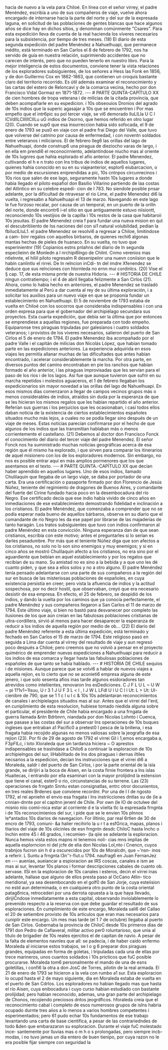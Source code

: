 hacía de nuevo a la vela para Chiloé. En línea con el señor virrey, el padre Menéndez, escribía a uno de sus compañeros de viaje, vuelve ahora encargado de internarse hacia la parte del norte y del sur de la expresada laguna, en solicitud de las poblaciones de gentes blancas que hace algunos años se dice hay en dichos sitios, y denominan comúnmente "Csares". Para esta expedición lleva de cuenta de la real hacienda los víveres necesarios para la subsistencia, por tiempo de tres meses. (18) El diario de esta segunda expedición del padre Menéndez a Nahuelhuapi, que permanece inédito, está terminado en San Carlos el 8 de febrero de 1792, nos ha servido de guía en nuestra relación, suprimiendo accidentes que no carecen de interés, pero que no pueden tenerlo en nuestro libro. Para la mejor inteligencia de estos documentos, conviene tener la vista relaciones de los exploradores subsiguientes, de los señores a Hess las Fonk en 1856, y de don Guillermo Cox en 1862-1863, que contienen un croquis bastante claro del territorio recorrido. Es útil además examinar el reconocimiento y las cartas del estero de Reloncaví y de la comarca vecina, hecho por don Francisco Vidal Gormaz en 1871-1872. --- # PARTE QUINTA-CAPÍTULO XX de cien hombres de tropa veterana i de milicias de la citada provincia, que deben acompafiarle en su espedicion. i 10s obseouios Dronios del agrado de 10s indios que la superic agasajar a 10s que se encuentren i Por mas empefio que el intr6pic su pol tercer viaje, se vi6 demorado lluLILla U C I lCVdIILCIIIIICIILu uG indios de Osorno, que hemos referido en otro lugar (20). Cuando se sup0 que esa insurreccion habia sido sofocada, el 9 de enero de 1793 se pus0 en viaje con el padre frai Diego del Valle, que tuvo que volverse del catnino por causa de enfermedad, i con noventn soldados entre veteranos i milicianos. El de febrero lleg6 las orillas del lago de Nahuelhuapi, donde construp6 una piragua de dieziocho varas de largo, i en ella em prendi6 el reconocirniento, adelantindose niucho mas al oriente de 10s lugnres que hahia esplorado el afio anterior. El padre Menendez, cultivando el h e n trato con Ins tribus de indios de aquellos lugares, quienes hahia conocido en su en su viajeanterior, esplor6 eiubarcacion, o por medio de escursiones eniprendidas a pic, 10s cntnpos circunrecinos i 10s rios que salen de ese lago, seguramente hastn 10s lugares a donde habia llegado el piloto espafiol don Basilio Villarino partiendo de laa costas del Atlintico en su celebre espedi- cion de I 783. No siendole posible pnsar adelante, por la dificultad de ntravesar el rio Lime, el padre Menendez di6 la vuelta, i regresabn a Nahuelhuapi el 13 de marzo. Navegando en este lago le fue forzoso recalar, por causa de un temporal, en un puerto de la orilln del norte, donde encontr6 i-el sitio en que antiguamente estuvo niisiontt, reconociendo 10s vestijios de la capilla i 10s restos de la casa que habitaroii 10s jesuitas. El padre Menendez creia f para fundar una nueva mision en qut el descubritiiiento de Iss naciones del con si1 natural volubilidad, pedian la fbiIuclLIuL1. el padre Menendez se resolvi6 a regresar a Chiloe, limitindose a cam- binr regalos con aquellos birbaros, de quienes rechi6 algonas mantas hechas de pieles de huanaco. En su vuelta, no tuvo que esperinientnr (19) Copianios estns pnlahns del diario de In segunda especlieinn de Monledn a l nrchipi6lngo de Chilnt. Cnmo verenios mas ntlelnnte, el hiliil piloto regresalm R desenipeiinr una nuevn coniision que le habin canlintlo el rirrei. De In relncion inCdi- tn del imdre Xfenendez se deduce que sus relnciones con hlornleda no ernn mui cordinlcs. (20) Vise el § cap. 17, de esta misma pnrte de nuestra Hidoria. --- # HISTORIA DE CHILE ningun contratiempo; i el 4 de abril llegaba felizmente a San Cirlos (21). Ahora, como lo habia hecho en anteriores, el padre Menendez se trasladó inmediatamente al Perú a dar cuenta al rey de su última exploración, i a solicitar los auxilios para un nuevo viaje en que se proponía fundar un establecimiento en Nahuelhuapi. El 5 de noviembre de 1793 estaba de vuelta en Chiloé con los socorros que consideraba indispensables i con una orden expresa para que el gobernador del archipiélago secundara sus proyectos. Esta cuarta expedición, que debía ser la última que por entonces se emprendiese a aquellas regiones, fue preparada con todo empeño. Equiparonse tres piraguas tripuladas por galesianos i cuatro soldados veteranos; i provistos de los viveres necesarios, salieron del puerto de San Cirlos el 5 de enero de 1794. El padre Menendez iba acompañado por el padre Valle i el capitán de milicias don Nicolás López, que habían tomado parte en las expediciones anteriores. La experiencia adquirida en esos viajes les permitía allanar muchas de las dificultades que antes habían encontrado, i acelerar considerablemente la marcha. Por otra parte, en diversos puntos del camino encontraban en pie los ranchos que habían formado el año anterior, i las piraguas improvisadas que les servían para el paso de los ríos i de los lagos. Así fue que aunque tuvieron que sufrir en su marcha repetidos i molestos aguaceros, el 1 de febrero llegaban los expedicionarios sin mayor novedad a las orillas del lago de Nahuelhuapi. En esos mismos días comenzaron a llegar de campos vecinos grupos más o menos considerables de indios, atraídos sin duda por la esperanza de que se les hicieran los mismos regalos que les habían repartido el año anterior. Referían sus guerras i los perjuicios que les ocasionaban, i casi todos ellos daban noticia de la existencia de ciertos establecimientos españoles situados mucho más lejos, a cuales no se podía llegar sino después de un viaje de meses. Estas noticias parecían confirmarse por el hecho de que algunos de los indios que las transmitían hablaban más o menos corrientemente el castellano. (21) Debemos al doctor don Francisco Fonck el conocimiento del diario del tercer viaje del padre Menendez. El señor Fonck nos ha suministrado muchas noticias geográficas acerca de esa región que él mismo ha explorado, i que sirven para comparar los itinerarios de aquel misionero con los de los exploradores modernos. Sin embargo, no nos es posible entrar aquí en más amplios pormenores que los que asentamos en el texto. --- # PARTE QUINTA.-CAPÍTULO XX que decían haber aprendido en aquellos lugares. Uno de esos indios, llamado Chulilaquin que llegaba de un largo viaje, se daba por portador de una carta. Era una certificación o pasaporte firmado por don Florencio de Jesús Núñez, teniente del regimiento de dragones de Buenos Aires, y comandante del fuerte del Cirine fundado hacia poco en la desembocadura del río Negro. Ese certificado decía que ese indio había vivido de cinco años en inmediaciones de ese establecimiento demostrando fidelidad e inclinación a los cristianos. El padre Menéndez, que comenzaba a comprender que no se podía esperar nada bueno de aquellos bárbaros, observa en su diario que el comandante de río Negro les da ese papel por librarse de las majaderías de tanto haragán. Los tratos subsiguientes que tuvo con indios confirmaron al padre Menéndez en esta convicción. Ninguna esperanza dan de que sean cristianos, escribía con este motivo; antes el preguntarles si lo serían es darles pesadumbre. Por más que el teniente Núñez diga que son afectos a los cristianos, no solo no lo son sino enemigos y muy enemigos; y si en cinco años se mostró Chulilaquin afecto a los cristianos, no era sino por el aguardiente que bebían en aquel establecimiento y por los regalos que recibían de su mano. Su amistad no es sino a la bebida y a que uno les dé cuanto piden, y que sea a ellos solos y no a otro alguno. El padre Menéndez tenía pensado adelantarse con una parte de sus compañeros a la región del sur en busca de las misteriosas poblaciones de españoles, en cuya existencia persistía en creer; pero vista la afluencia de indios y la actitud sospechosa, por no decir hostil, que observaban, creyó que era necesario desistir de esa empresa. En efecto, el 25 de febrero, se despidió de los indios, y dando la vuelta por los caminos que ya conocía perfectamente, el padre Menéndez y sus compañeros llegaron a San Carlos el 11 de marzo de 1794. Este último viaje, si bien no bastó para desvanecer por completo las ilusiones de los que aún creían en las fabulosas poblaciones cristianas de ultra-cordillera, sirvió al menos para hacer desaparecer la esperanza de reducir a los indios de aquella región por medio de ob... (22) El diario del padre Menéndez referente a esta última expedición, está terminado y fechado en San Carlos el 15 de marzo de 1794. Este religioso pasó en seguida a Lima dar cuenta al virrey del resultado de viaje y aun regresó poco después a Chiloé; pero creemos que no volvió a pensar en el proyecto quimérico de emprender nuevas expediciones a Nahuelhuapi para reducir a los indios de esa comarca y llegar hasta las fabulosas poblaciones de españoles de que tanto se había hablado. --- # HISTORIA DE CHILE sequios i de misiones. Aunque parece que se volvi6 a hablar de nuevos viajes a aquella rejion, es lo cierto que no se aconieti6 empresa alguna de este jenero, i que solo sesenta afios inas tarde algunos esidoradores tan atrevidos como inteliientes, renovaron Ins esDediciones. C J F L U L ~ U W ~ pi 1?1v1~1Isuu, U r 3 1 J U F 3 L &#x3C; l , I J W L LFdl U l U C l l Ut: L > Ut: UI- cienibre de 790, que se 1 1 c I u I c &#x26; 10s 10s adelantaran reconociniientos de canales i archipielagos situados mas al sur. Antes que el virrei del l'erd, en cuniplimiento de esta resolucion, hubiese tomado niedida alguna sobre el particular, el presidente de Chile habia encargado a una frngata de guerra llamada &#x26;ntn Bdrbnrn, niandada por don Nicolas Lohnto i Cuenca, que pasase a las costas del sur a observar Ins operaciones de 10s buques ingleses que entraban a1 Pacific0 a pretest0 I pesca de la bnllena, i esa fragata habia recojido algunas no menos valiosas sobre la jeografia de esa rejion (23). Por fii de 29 de agosto de 1792 el virrei Gil i 1,emos encargaba a, F3pFILc, i loto XIoraleda que sin tardanza hiciera ~ O aprestos indispensables se traslndase a Chilo6 a continuar la esploracion de 10s archipielngos del sur, IiHabilitado de Ins dos piraguas i dernas iltiles necsarios a la espedicion, decian Ins instrucciones que el virrei di6 a Moraleda, saldr i del puerto de San Cirlos, i por la parte oriental de la isla grande, se dirijiri a la boca de Aisen, en la costa firnie frontera a Ins islas Huaitecas, i entrando por ella esaminari con la mayor prolijidnd la estension que tiene el canal, ester0 o rio, circunstancias de su terrene. Las (23) operaciones de frngatn Snntu estan consignatlas, entrc otror docunientos, en tres reales Brdenes que conviene recordnr. Por una de I I de ngosto 1792, el rei apniehn el envio esa fragata i Ins instriicciones dntlas su de (le a cnnian-dnnte por el capitnn jenenl de Chile. Por own (le IO de octulwe del misnio niio comii-nica estar al corriente d e la viielta tlc la espresada frngnta i de 10s reconocimienios del sur, i pide que se le envien 10s plnnos le\*antados 10s diarios de navegacion. For illtinio, par real 6rtlen de 30 de encro de 1793, coniuni- &#x26;a halier recihirlo la u r t a esfGrica, mapas, planos i tliarios del viaje de 10s olicinles de esn frngntn desdc ChiloC hasta Inchc o Inchin entre 45 i 46 grados, i recomien- (la qiie se adelante la esploracion. Nunca hemos vista estos mapns ni tenemos noli- cias mns implias de aquella esplorncion ni del jcfe de elia don Nicolas Lol,nto i Cnencn, cuyos trabnjos fucron sin h d a oscurecidos por 10s de Moralcdn, que ~'nsn- inos a referir. L Suntu a frngnta l3n''r-fiut.u 1794. naufrag6 en Juan FernanJez en --- auenias, aueiancar a espioracion ae IRS coscas, canales e ism ae mas ai sur, levantar 10s planos i formar descripciones cabales de cuanto ob. servase. llSi en la esploracion de 10s canales i esteros, decin el virrei inas adelante, hallase que alguno de ellos presta paso al OcCano Atlin- tico meridional, ya sea desembocando en el golf0 de San Jorje, cuya esteiision no estd aun determinada, o en cualquiera otro punto de la costa oriental patag6nica, retrocederi por una derrota opuesta a la que haya llevado, dirijiCndose inmediatamente a esta capital, observando inviolablemente lo prevenido respecto a la reserva con que debe guardar el resultado de sus esploraciones. En cumplimiento de este encargo, Moraleda sali6 del Callao el 20 de setiembre provisto de 10s articulos que eran mas necesarios para cuniplir este encargo. Un mes mas tarde (el 1 7 de octubre) llegaba al puerto de San Cirlos. Gobernaba la provincia de ChiloC desde 10s primeros dias de 1791 don Pedro de Cafiaveral, militar activo per0 roluntarioso, que unia al titulo de brigadier de 10s reales ejercitos el de capitan de navio. A pesar de la falta de elementos navnles que all: se padecia, i de haber caido enfermo Moraleda al iniciarse estos trabajos, se l o g 6 preparar dos piraguas grandes, equipadas en forma de goletas, i tripuladas cada una de ellas por trece marineros, unos cuantos soldados i 10s pricticos que fuC posible procurarse. Moraleda tom6 personalmente el mando de una de esns goletillas, i confi6 la otra a don JosC de Torres, pilotin de la real armada. El 21 de enero de 1793 se hicieron a la vela con rumbo a1 sur. Esta esploracion lo ocupd hasta el 2 de mayo siguiente, dia en Moraleda estaba de vuelta en el puerto de San Cdrlos. Los esploradores no habian llegado mas que hasta el rio Aisen, cuya enibocadura i cuyo curso habian estudiado con bastante prolijidad; pero habian reconocido, ademas, una gran parte del archipielago de Chonos, recojiendo preciosos dntos jeogrdficos. hforaleda creia que el reconocimiento cabal i completo de esos numerosos grupos de islns habria ocupado durnte tres aiios a lo menos a varios hombres competentes i esperimentados; pero 61 pudo echar 10s fundamentos de ese trabajo levantando una carta de base cientifica, a pesar de las contrariedndes de todo &#x26;den que embarazaron su esploracion. Durante el viaje fuC molestado ince- santemente por lluvias mas o m h o s prolongadas, pero siempre incb- modas, i no tuvo jamas un dia entero de buen tienipo, por cuya razon no le era posible fijar siempre con seguridad la